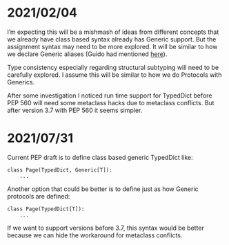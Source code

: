 # 2021/02/04
I’m expecting this will be a mishmash of ideas from different
concepts that we already have class based syntax already has Generic
support. But the assignment syntax may need to be more explored. It
will be similar to how we declare Generic aliases (Guido had
mentioned [here](https://github.com/python/mypy/issues/3863)).

Type consistency especially regarding structural subtyping will need
to be carefully explored. I assume this will be similar to how we do
Protocols with Generics.

After some investigation I noticed run time support for TypedDict
before PEP 560 will need some metaclass hacks due to metaclass
conflicts. But after version 3.7 with PEP 560 it seems simpler.

# 2021/07/31
Current PEP draft is to define class based generic TypedDict like:

```
class Page(TypedDict, Generic[T]):
    ...
```

Another option that could be better is to define just as 
how Generic protocols are defined:

```
class Page(TypedDict[T]):
    ...
```

If we want to support versions before 3.7, this syntax would be better
because we can hide the workaround for metaclass conflicts.